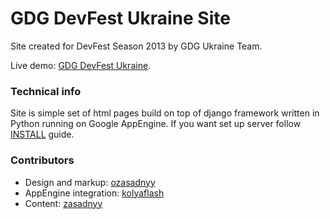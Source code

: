 # GDG DevFest Ukraine Site

Site created for DevFest Season 2013 by GDG Ukraine Team.

Live demo: [GDG DevFest Ukraine](http://gdg-devfest-ua.appspot.com/).

### Technical info

Site is simple set of html pages build on top of django framework written in Python running on Google AppEngine. If you want set up server follow [INSTALL](https://github.com/GDG-Ukraine/devfest/blob/master/INSTALL) guide. 


### Contributors
* Design and markup: [ozasadnyy](https://github.com/ozasadnyy)
* AppEngine integration: [kolyaflash](https://github.com/kolyaflash)
* Content: [zasadnyy](https://github.com/zasadnyy)

